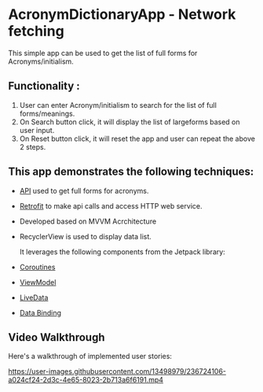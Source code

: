 # AcronymDictionaryApp - Network fetching

This simple app can be used to get the list of full forms for Acronyms/initialism. 

## Functionality :

1. User can enter Acronym/initialism to search for the list of full forms/meanings.
2. On Search button click, it will display the list of largeforms based on user input.
3. On Reset button click, it will reset the app and user can repeat the above 2 steps.

## This app demonstrates the following techniques:

* [API](http://www.nactem.ac.uk/software/acromine/rest.html) used to get full forms for acronyms.
* [Retrofit](https://square.github.io/retrofit/) to make api calls and access HTTP web service.
*  Developed based on MVVM Acrchitecture 
*  RecyclerView is used to display data list.
  
  
   It leverages the following components from the Jetpack library:


* [Coroutines](https://developer.android.com/kotlin/coroutines)
* [ViewModel](https://developer.android.com/topic/libraries/architecture/viewmodel)
* [LiveData](https://developer.android.com/topic/libraries/architecture/livedata)
* [Data Binding](https://developer.android.com/topic/libraries/data-binding/) 

## Video Walkthrough

Here's a walkthrough of implemented user stories:


https://user-images.githubusercontent.com/13498979/236724106-a024cf24-2d3c-4e65-8023-2b713a6f6191.mp4


 
